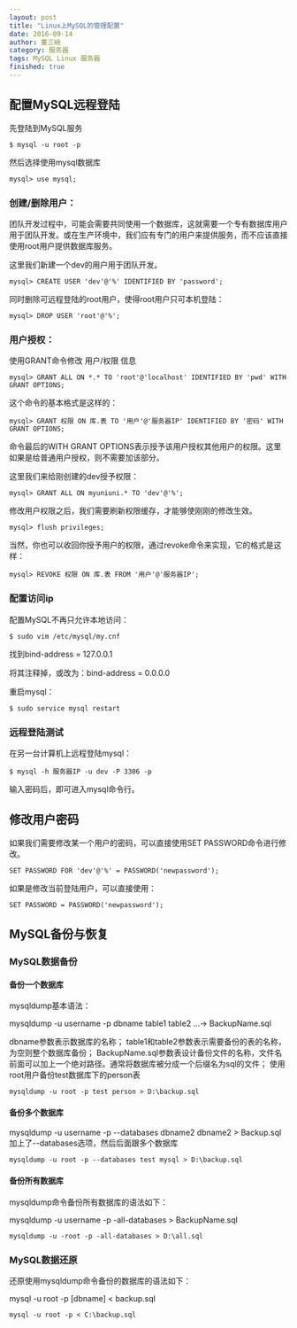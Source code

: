 ```yaml
---
layout: post
title: "Linux上MySQL的管理配置"
date: 2016-09-14
author: 董三碗
category: 服务器
tags: MySQL Linux 服务器
finished: true
---
```


## 配置MySQL远程登陆

先登陆到MySQL服务

`$ mysql -u root -p`

然后选择使用mysql数据库

`mysql> use mysql;`

### 创建/删除用户：

团队开发过程中，可能会需要共同使用一个数据库，这就需要一个专有数据库用户用于团队开发。或在生产环境中，我们应有专门的用户来提供服务，而不应该直接使用root用户提供数据库服务。

这里我们新建一个dev的用户用于团队开发。

`mysql> CREATE USER 'dev'@'%' IDENTIFIED BY 'password';`

同时删除可远程登陆的root用户，使得root用户只可本机登陆：

`mysql> DROP USER 'root'@'%';`

### 用户授权：

使用GRANT命令修改 用户/权限 信息

`mysql> GRANT ALL ON *.* TO 'root'@'localhost' IDENTIFIED BY 'pwd' WITH GRANT OPTIONS;`

这个命令的基本格式是这样的：

`mysql> GRANT 权限 ON 库.表 TO '用户'@'服务器IP' IDENTIFIED BY '密码' WITH GRANT OPTIONS;`

命令最后的WITH GRANT OPTIONS表示授予该用户授权其他用户的权限。这里如果是给普通用户授权，则不需要加该部分。

这里我们来给刚创建的dev授予权限：

`mysql> GRANT ALL ON myuniuni.* TO 'dev'@'%';`

修改用户权限之后，我们需要刷新权限缓存，才能够使刚刚的修改生效。

`mysql> flush privileges;`

当然，你也可以收回你授予用户的权限，通过revoke命令来实现，它的格式是这样：

`mysql> REVOKE 权限 ON 库.表 FROM '用户'@'服务器IP';`

### 配置访问ip

配置MySQL不再只允许本地访问：

`$ sudo vim /etc/mysql/my.cnf`

找到bind-address  = 127.0.0.1

将其注释掉，或改为：bind-address  = 0.0.0.0

重启mysql： 

`$ sudo service mysql restart`

### 远程登陆测试

在另一台计算机上远程登陆mysql：

`$ mysql -h 服务器IP -u dev -P 3306 -p`

输入密码后，即可进入mysql命令行。

## 修改用户密码

如果我们需要修改某一个用户的密码，可以直接使用SET PASSWORD命令进行修改。

`SET PASSWORD FOR 'dev'@'%' = PASSWORD('newpassword');`

如果是修改当前登陆用户，可以直接使用：

`SET PASSWORD = PASSWORD('newpassword');`

## MySQL备份与恢复

### MySQL数据备份

#### 备份一个数据库

mysqldump基本语法：

mysqldump -u username -p dbname table1 table2 ...-> BackupName.sql

dbname参数表示数据库的名称；
table1和table2参数表示需要备份的表的名称，为空则整个数据库备份；
BackupName.sql参数表设计备份文件的名称，文件名前面可以加上一个绝对路径。通常将数据库被分成一个后缀名为sql的文件；
使用root用户备份test数据库下的person表

`mysqldump -u root -p test person > D:\backup.sql`

#### 备份多个数据库

mysqldump -u username -p --databases dbname2 dbname2 > Backup.sql
加上了--databases选项，然后后面跟多个数据库

`mysqldump -u root -p --databases test mysql > D:\backup.sql`

#### 备份所有数据库

mysqldump命令备份所有数据库的语法如下：

mysqldump -u username -p -all-databases > BackupName.sql

`mysqldump -u -root -p -all-databases > D:\all.sql`

### MySQL数据还原

还原使用mysqldump命令备份的数据库的语法如下：

mysql -u root -p [dbname] < backup.sql

`mysql -u root -p < C:\backup.sql`